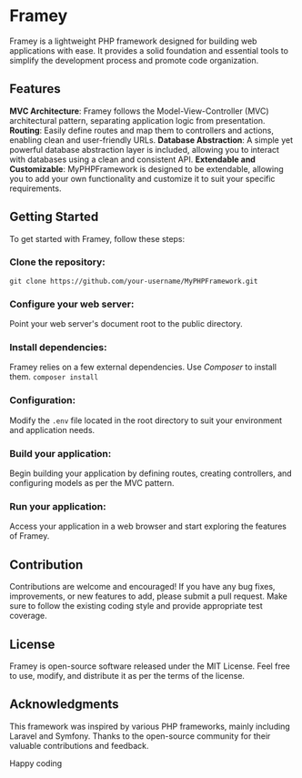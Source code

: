# Framey
Framey is a lightweight PHP framework designed for building web applications with ease. It provides a solid foundation and essential tools to simplify the development process and promote code organization.

## Features
**MVC Architecture**: Framey follows the Model-View-Controller (MVC) architectural pattern, separating application logic from presentation.
**Routing**: Easily define routes and map them to controllers and actions, enabling clean and user-friendly URLs.
**Database Abstraction**: A simple yet powerful database abstraction layer is included, allowing you to interact with databases using a clean and consistent API.
**Extendable and Customizable**: MyPHPFramework is designed to be extendable, allowing you to add your own functionality and customize it to suit your specific requirements.

## Getting Started
To get started with Framey, follow these steps:

### Clone the repository:
`git clone https://github.com/your-username/MyPHPFramework.git`

### Configure your web server:
Point your web server's document root to the public directory.

### Install dependencies:
Framey relies on a few external dependencies. Use *Composer* to install them.
`composer install`
### Configuration:
Modify the `.env` file located in the root directory to suit your environment and application needs.
### Build your application:
Begin building your application by defining routes, creating controllers, and configuring models as per the MVC pattern.
### Run your application:
Access your application in a web browser and start exploring the features of Framey.

## Contribution
Contributions are welcome and encouraged! If you have any bug fixes, improvements, or new features to add, please submit a pull request. Make sure to follow the existing coding style and provide appropriate test coverage.

## License
Framey is open-source software released under the MIT License. Feel free to use, modify, and distribute it as per the terms of the license.

## Acknowledgments
This framework was inspired by various PHP frameworks, mainly including Laravel and Symfony.
Thanks to the open-source community for their valuable contributions and feedback.

Happy coding
